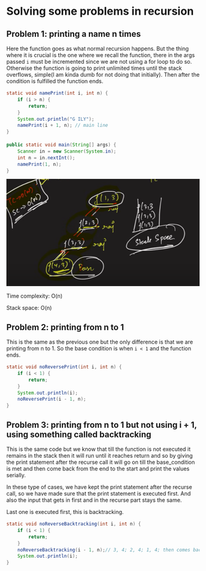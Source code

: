 # Solving some problems in recursion

## Problem 1: printing a name n times

Here the function goes as what normal recursion happens. But the thing where it is crucial is the one where we recall the function, there in the args passed `i` must be incremented since we are not using a for loop to do so. Otherwise the function is going to print unlimited times until the stack overflows, simple(I am kinda dumb for not doing that initially). Then after the condition is fulfilled the function ends.

```java
static void namePrint(int i, int n) {
    if (i > n) {
        return;
    }
    System.out.println("G ILY");
    namePrint(i + 1, n); // main line
}

public static void main(String[] args) {
    Scanner in = new Scanner(System.in);
    int n = in.nextInt();
    namePrint(1, n);
}
```

![recursion tree](../assets/Screenshot%202024-08-18%20172052.png)

Time complexity: O(n)

Stack space: O(n)

## Problem 2: printing from n to 1

This is the same as the previous one but the only difference is that we are printing from n to 1. So the base condition is when `i < 1` and the function ends.

```java
static void noReversePrint(int i, int n) {
    if (i < 1) {
        return;
    }
    System.out.println(i);
    noReversePrint(i - 1, n);
}
```

## Problem 3: printing from n to 1 but not using i + 1, using something called backtracking

This is the same code but we know that till the function is not executed it remains in the stack then it will run until it reaches return and so by giving the print statement after the recurse call it will go on till the base_condition is met and then come back from the end to the start and print the values serially.

In these type of cases, we have kept the print statement after the recurse call, so we have made sure that the print statement is executed first. And also the input that gets in first and in the recurse part stays the same.

Last one is executed first, this is backtracking.

```java
static void noReverseBacktracking(int i, int n) {
    if (i < 1) {
        return;
    }
    noReverseBacktracking(i - 1, n);// 3, 4; 2, 4; 1, 4; then comes back and prints serially
    System.out.println(i);
}
```
